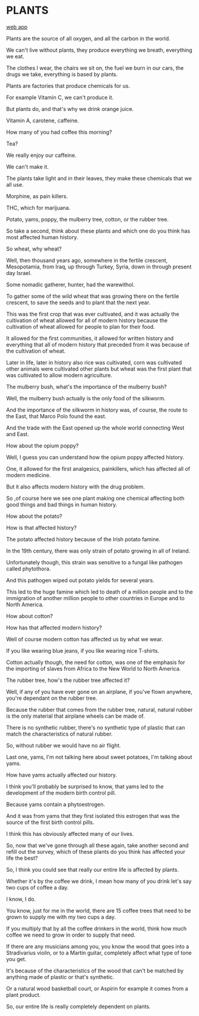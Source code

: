 # PLANTS

[web app](https://timcharlier6.github.io/plantdiapo/)

Plants are the source of all oxygen, and all the carbon in the world.

We can't live without plants, they produce everything we breath, everything we eat.

The clothes I wear, the chairs we sit on, the fuel we burn in our cars, the drugs we take, everything is based by plants.

Plants are factories that produce chemicals for us.

For example Vitamin C, we can't produce it.

But plants do, and that's why we drink orange juice.

Vitamin A, carotene, caffeine.

How many of you had coffee this morning?

Tea?

We really enjoy our caffeine.

We can't make it.

The plants take light and in their leaves, they make these chemicals that we all use.

Morphine, as pain killers.

THC, which for marijuana.

Potato, yams, poppy, the mulberry tree, cotton, or the rubber tree.

So take a second, think about these plants and which one do you think has most affected human history.

So wheat, why wheat?

Well, then thousand years ago, somewhere in the fertile crescent, Mesopotamia, from Iraq, up through Turkey, Syria, down in through present day Israel.

Some nomadic gatherer, hunter, had the warewithol.

To gather some of the wild wheat that was growing there on the fertile crescent, to save the seeds and to plant that the next year.

This was the first crop that was ever cultivated, and it was actually the cultivation of wheat allowed for all of modern history because the cultivation of wheat allowed for people to plan for their food.

It allowed for the first communities, it allowed for written history and everything that all of modern history that preceded from it was because of the cultivation of wheat.

Later in life, later in history also rice was cultivated, corn was cultivated other animals were cultivated other plants but wheat was the first plant that was cultivated to allow modern agriculture.

The mulberry bush, what's the importance of the mulberry bush?

Well, the mulberry bush actually is the only food of the silkworm.

And the importance of the silkworm in history was, of course, the route to the East, that Marco Polo found the east.

And the trade with the East opened up the whole world connecting West and East.

How about the opium poppy?

Well, I guess you can understand how the opium poppy affected history.

One, it allowed for the first analgesics, painkillers, which has affected all of modern medicine.

But it also affects modern history with the drug problem.

So ,of course here we see one plant making one chemical affecting both good things and bad things in human history.

How about the potato?

How is that affected history?

The potato affected history because of the Irish potato famine.

In the 19th century, there was only strain of potato growing in all of Ireland.

Unfortunately though, this strain was sensitive to a fungal like pathogen called phytothora.

And this pathogen wiped out potato yields for several years.

This led to the huge famine which led to death of a million people and to the immigration of another million people to other countries in Europe and to North America.

How about cotton?

How has that affected modern history?

Well of course modern cotton has affected us by what we wear.

If you like wearing blue jeans, if you like wearing nice T-shirts.

Cotton actually though, the need for cotton, was one of the emphasis for the importing of slaves from Africa to the New World to North America.

The rubber tree, how's the rubber tree affected it?

Well, if any of you have ever gone on an airplane, if you've flown anywhere, you're dependant on the rubber tree.

Because the rubber that comes from the rubber tree, natural, natural rubber is the only material that airplane wheels can be made of.

There is no synthetic rubber, there's no synthetic type of plastic that can match the characteristics of natural rubber.

So, without rubber we would have no air flight.

Last one, yams, I'm not talking here about sweet potatoes, I'm talking about yams.

How have yams actually affected our history.

I think you'll probably be surprised to know, that yams led to the development of the modern birth control pill.

Because yams contain a phytoestrogen.

And it was from yams that they first isolated this estrogen that was the source of the first birth control pills.

I think this has obviously affected many of our lives.

So, now that we've gone through all these again, take another second and refill out the survey, which of these plants do you think has affected your life the best?

So, I think you could see that really our entire life is affected by plants.

Whether it's by the coffee we drink, I mean how many of you drink let's say two cups of coffee a day.

I know, I do.

You know, just for me in the world, there are 15 coffee trees that need to be grown to supply me with my two cups a day.

If you multiply that by all the coffee drinkers in the world, think how much coffee we need to grow in order to supply that need.

If there are any musicians among you, you know the wood that goes into a Stradivarius violin, or to a Martin guitar, completely affect what type of tone you get.

It's because of the characteristics of the wood that can't be matched by anything made of plastic or that's synthetic.

Or a natural wood basketball court, or Aspirin for example it comes from a plant product.

So, our entire life is really completely dependent on plants.
